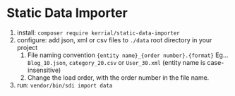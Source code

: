 # Static Data Importer 

1. install: `composer require kerrial/static-data-importer`
2. configure: add json, xml or csv files to `./data` root directory in your project
   1. File naming convention `{entity name}_{order number}.{format}` Eg... `Blog_10.json`, `category_20.csv` or `User_30.xml` (entity name is case-insensitive)
   2. Change the load order, with the order number in the file name. 
3. run: `vendor/bin/sdi import data` 

